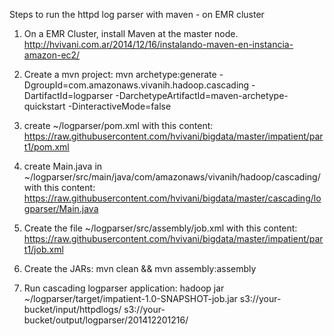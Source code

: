 Steps to run the httpd log parser with maven - on EMR cluster


1) On a EMR Cluster, install Maven at the master node. http://hvivani.com.ar/2014/12/16/instalando-maven-en-instancia-amazon-ec2/

2) Create a mvn project: mvn archetype:generate -DgroupId=com.amazonaws.vivanih.hadoop.cascading -DartifactId=logparser -DarchetypeArtifactId=maven-archetype-quickstart -DinteractiveMode=false

3) create ~/logparser/pom.xml with this content: https://raw.githubusercontent.com/hvivani/bigdata/master/impatient/part1/pom.xml

4) create Main.java in ~/logparser/src/main/java/com/amazonaws/vivanih/hadoop/cascading/ with this content: https://raw.githubusercontent.com/hvivani/bigdata/master/cascading/logparser/Main.java

5) Create the file ~/logparser/src/assembly/job.xml with this content: https://raw.githubusercontent.com/hvivani/bigdata/master/impatient/part1/job.xml

6) Create the JARs: mvn clean && mvn assembly:assembly

7) Run cascading logparser application: hadoop jar ~/logparser/target/impatient-1.0-SNAPSHOT-job.jar s3://your-bucket/input/httpdlogs/ s3://your-bucket/output/logparser/201412201216/
